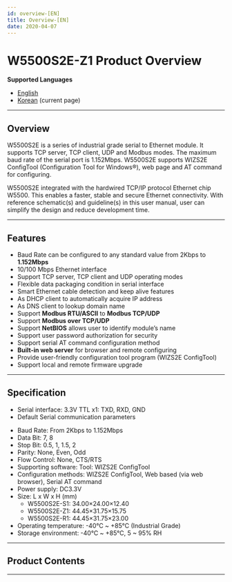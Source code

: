 ```yaml
---
id: overview-[EN]
title: Overview-[EN]
date: 2020-04-07
---
```


# W5500S2E-Z1 Product Overview

**Supported Languages**  
 * [English](Overview-[EN].md)  
 * [Korean](/products/w5500s2e-z1/overview/ko) (current page)

-----

## Overview

W5500S2E is a series of industrial grade serial to Ethernet module. It
supports TCP server, TCP client, UDP and Modbus modes. The maximum baud
rate of the serial port is 1.152Mbps. W5500S2E supports WIZS2E
ConfigTool (Configuration Tool for Windows®), web page and AT command
for configuring.

W5500S2E integrated with the hardwired TCP/IP protocol Ethernet chip
W5500. This enables a faster, stable and secure Ethernet connectivity.
With reference schematic(s) and guideline(s) in this user manual, user
can simplify the design and reduce development time.

-----

## Features

  - Baud Rate can be configured to any standard value from 2Kbps to
    **1.152Mbps**
  - 10/100 Mbps Ethernet interface
  - Support TCP server, TCP client and UDP operating modes
  - Flexible data packaging condition in serial interface
  - Smart Ethernet cable detection and keep alive features
  - As DHCP client to automatically acquire IP address
  - As DNS client to lookup domain name
  - Support **Modbus RTU/ASCII** to **Modbus TCP/UDP**
  - Support **Modbus over TCP/UDP**
  - Support **NetBIOS** allows user to identify module’s name
  - Support user password authorization for security
  - Support serial AT command configuration method
  - **Built-in web server** for browser and remote configuring
  - Provide user-friendly configuration tool program (WIZS2E ConfigTool)
  - Support local and remote firmware upgrade

-----

## Specification

  -  Serial interface: 3.3V TTL x1: TXD, RXD, GND
  -  Default Serial communication parameters



   * Baud Rate: From 2Kbps to 1.152Mbps
   * Data Bit: 7, 8
   * Stop Bit: 0.5, 1, 1.5, 2
   * Parity: None, Even, Odd
   * Flow Control: None, CTS/RTS
*  Supporting software: Tool: WIZS2E ConfigTool
*  Configuration methods: WIZS2E ConfigTool, Web based (via web browser), Serial AT command
*  Power supply: DC3.3V
*  Size: L x W x H (mm)
   * W5500S2E-S1: 34.00×24.00×12.40
   * W5500S2E-Z1: 44.45×31.75×15.75
   * W5500S2E-R1: 44.45×31.75×23.00
*  Operating temperature: -40℃ ~ +85℃ (Industrial Grade)
*  Storage environment: -40℃ ~ +85℃, 5 ~ 95% RH

-----

## Product Contents

<!--
<slider :products:wiz750sr:wiz750sr-ttl-evb\_package\_1024x858.jpg>

  - **WIZ750SR-RS232-EVB Package**

<slider :products:wiz750sr:wiz750sr-rs485-evb\_package\_1024x893.jpg>

  - **WIZ750SR-RS485-EVB Package**

<slider :products:wiz750sr:wiz750sr\_rev1.0\_main\_1024x693.png>

  - **WIZ750SR Module**

<slider :products:wiz750sr:wiz750sr-ttl-evb\_1024x683.png>

  - **WIZ750SR evaluation board for RS-232/TTL module**

<slider :products:wiz750sr:wiz750sr-rs485-evb\_1024x683.png>

  - **WIZ750SR evaluation board for RS-485/422 module**

<slider :products:wiz750sr:wiz750sr-ttl-evb\_2\_1024x816.png>

  - **Combining WIZ750SR module and EVB**

</slider>
-->
-----

